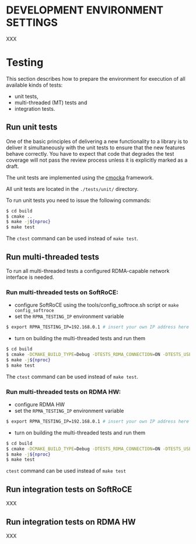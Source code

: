 # DEVELOPMENT ENVIRONMENT SETTINGS

XXX

# Testing

This section describes how to prepare the environment for execution of all available kinds of tests:
- unit tests,
- multi-threaded (MT) tests and
- integration tests.

## Run unit tests

One of the basic principles of delivering a new functionality to a library is to deliver it simultaneously with the unit tests to ensure that the new features behave correctly.
You have to expect that code that degrades the test coverage will not pass the review process unless it is explicitly marked as a draft.

The unit tests are implemented using the [cmocka](https://cmocka.org/) framework.

All unit tests are located in the `./tests/unit/` directory.

To run unit tests you need to issue the following commands:

```sh
$ cd build
$ cmake ..
$ make -j${nproc}
$ make test
```
The `ctest` command can be used instead of `make test`.

## Run multi-threaded tests

To run all multi-threaded tests a configured RDMA-capable network interface is needed.

### Run multi-threaded tests on SoftRoCE:
- configure SoftRoCE using the tools/config_softroce.sh script or `make config_softroce`
- set the `RPMA_TESTING_IP` environment variable
```sh
$ export RPMA_TESTING_IP=192.168.0.1 # insert your own IP address here
```
- turn on building the multi-threaded tests and run them
```sh
$ cd build
$ cmake -DCMAKE_BUILD_TYPE=Debug -DTESTS_RDMA_CONNECTION=ON -DTESTS_USE_VALGRIND=ON ..
$ make -j${nproc}
$ make test
```
The `ctest` command can be used instead of `make test`.

### Run multi-threaded tests on RDMA HW:
- configure RDMA HW
- set the `RPMA_TESTING_IP` environment variable
```sh
$ export RPMA_TESTING_IP=192.168.0.1 # insert your own IP address here
```
- turn on building the multi-threaded tests and run them
```sh
$ cd build
$ cmake -DCMAKE_BUILD_TYPE=Debug -DTESTS_RDMA_CONNECTION=ON -DTESTS_USE_VALGRIND=ON ..
$ make -j${nproc}
$ make test
```
`ctest` command can be used instead of `make test`

## Run integration tests on SoftRoCE

XXX

## Run integration tests on RDMA HW

XXX
